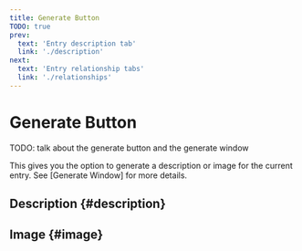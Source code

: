 ```yaml
---
title: Generate Button
TODO: true
prev: 
  text: 'Entry description tab'
  link: './description'
next: 
  text: 'Entry relationship tabs'
  link: './relationships'
---
```

# Generate Button

TODO: talk about the generate button and the generate window

This gives you the option to generate a description or image for the current entry.  See [Generate Window] for more details.

## Description {#description}

## Image {#image}